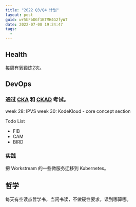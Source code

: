 ```yaml
---
title: "2022 Q3/Q4 计划"
layout: post
guid: wr5bFbDGf1BTMH4G2fyWT
date: 2022-07-08 19:24:47
tags:
  -
---
```


## Health

每周有氧锻炼2次。



## DevOps


### 通过 [CKA](https://www.cncf.io/certification/cka/) 和 [CKAD](https://www.cncf.io/certification/ckad/)  考试。

week 28: IPVS
week 30: KodeKloud - core concept section


Todo List

- FIB
- CAM
- BIRD

### 实践

把 Workstream 的一些微服务迁移到 Kubernetes。



## 哲学

每天有空读点哲学书，当闲书读，不做硬性要求，读到哪算哪。
